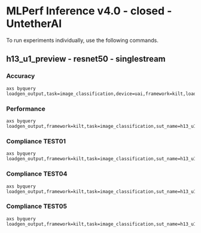 
# MLPerf Inference v4.0 - closed - UntetherAI

To run experiments individually, use the following commands.

## h13_u1_preview - resnet50 - singlestream

### Accuracy  

```
axs byquery loadgen_output,task=image_classification,device=uai,framework=kilt,loadgen_scenario=SingleStream,sut_name=h13_u1_preview,loadgen_mode=AccuracyOnly,collection_name=experiments,loadgen_min_duration_s=10
```

### Performance 

```
axs byquery loadgen_output,framework=kilt,task=image_classification,sut_name=h13_u1_preview,device=uai,loadgen_mode=PerformanceOnly,loadgen_compliance_test-,loadgen_scenario=SingleStream,loadgen_target_latency=0.2
```

### Compliance TEST01

```
axs byquery loadgen_output,framework=kilt,task=image_classification,sut_name=h13_u1_preview,device=uai,loadgen_mode=PerformanceOnly,loadgen_compliance_test=TEST01,loadgen_scenario=SingleStream,loadgen_target_latency=0.2
```

### Compliance TEST04

```
axs byquery loadgen_output,framework=kilt,task=image_classification,sut_name=h13_u1_preview,device=uai,loadgen_mode=PerformanceOnly,loadgen_compliance_test=TEST04,loadgen_scenario=SingleStream,loadgen_target_latency=0.2
```

### Compliance TEST05

```
axs byquery loadgen_output,framework=kilt,task=image_classification,sut_name=h13_u1_preview,device=uai,loadgen_mode=PerformanceOnly,loadgen_compliance_test=TEST05,loadgen_scenario=SingleStream,loadgen_target_latency=0.2
```

